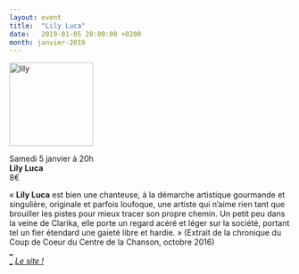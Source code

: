 ```yaml
---
layout: event
title:  "Lily Luca"
date:   2019-01-05 20:00:00 +0200
month: janvier-2019
---
```

<img class=" size-full wp-image-5539 alignleft" src="http://localhost/wpagendarts/wp-content/uploads/2018/10/lily.jpg" alt="lily" width="150" height="150" />

Samedi 5 janvier à 20h  
**Lily Luca**  
8€

« **Lily Luca** est bien une chanteuse, à la démarche artistique gourmande et singulière, originale et parfois loufoque, une artiste qui n’aime rien tant que brouiller les pistes pour mieux tracer son propre chemin. Un petit peu dans la veine de Clarika, elle porte un regard acéré et léger sur la société, portant tel un fier étendard une gaieté libre et hardie. » (Extrait de la chronique du Coup de Coeur du Centre de la Chanson, octobre 2016)  
[_  
_](https://www.facebook.com/lilylucainfo/) _[Le site !](http://www.lilyluca.fr/)_